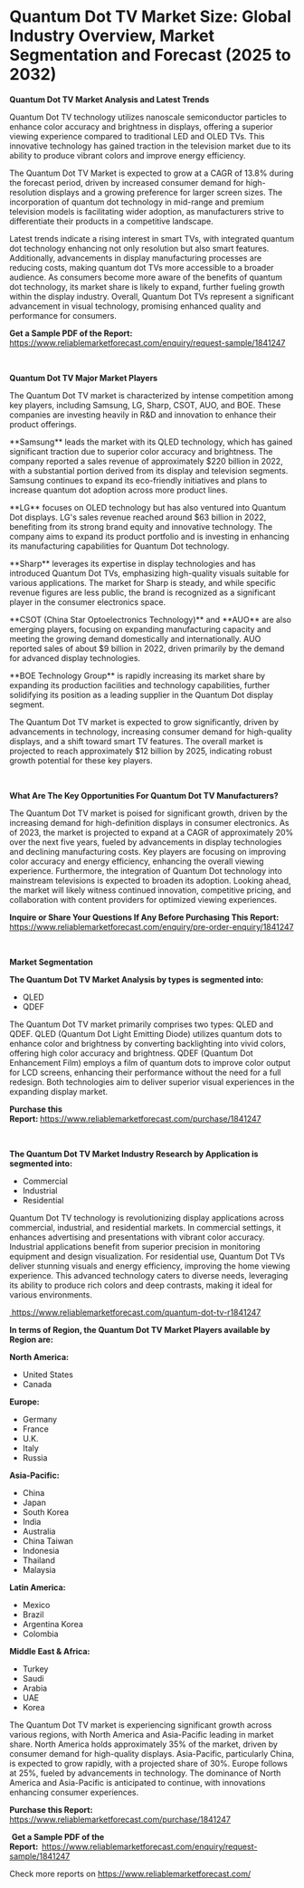 <p><h1>Quantum Dot TV Market Size: Global Industry Overview, Market Segmentation and Forecast (2025 to 2032)</h1></p><p><strong>Quantum Dot TV Market Analysis and Latest Trends</strong></p>
<p><p>Quantum Dot TV technology utilizes nanoscale semiconductor particles to enhance color accuracy and brightness in displays, offering a superior viewing experience compared to traditional LED and OLED TVs. This innovative technology has gained traction in the television market due to its ability to produce vibrant colors and improve energy efficiency.</p><p>The Quantum Dot TV Market is expected to grow at a CAGR of 13.8% during the forecast period, driven by increased consumer demand for high-resolution displays and a growing preference for larger screen sizes. The incorporation of quantum dot technology in mid-range and premium television models is facilitating wider adoption, as manufacturers strive to differentiate their products in a competitive landscape.</p><p>Latest trends indicate a rising interest in smart TVs, with integrated quantum dot technology enhancing not only resolution but also smart features. Additionally, advancements in display manufacturing processes are reducing costs, making quantum dot TVs more accessible to a broader audience. As consumers become more aware of the benefits of quantum dot technology, its market share is likely to expand, further fueling growth within the display industry. Overall, Quantum Dot TVs represent a significant advancement in visual technology, promising enhanced quality and performance for consumers.</p></p>
<p><strong>Get a Sample PDF of the Report:&nbsp;</strong> <a href="https://www.reliablemarketforecast.com/enquiry/request-sample/1841247?utm_campaign=1833&utm_medium=2&utm_source=Github&utm_content=ia&utm_term=10042025&utm_id=quantum-dot-tv">https://www.reliablemarketforecast.com/enquiry/request-sample/1841247</a></p>
<p>&nbsp;</p>
<p><strong>Quantum Dot TV Major Market Players</strong></p>
<p><p>The Quantum Dot TV market is characterized by intense competition among key players, including Samsung, LG, Sharp, CSOT, AUO, and BOE. These companies are investing heavily in R&D and innovation to enhance their product offerings.</p><p>**Samsung** leads the market with its QLED technology, which has gained significant traction due to superior color accuracy and brightness. The company reported a sales revenue of approximately $220 billion in 2022, with a substantial portion derived from its display and television segments. Samsung continues to expand its eco-friendly initiatives and plans to increase quantum dot adoption across more product lines.</p><p>**LG** focuses on OLED technology but has also ventured into Quantum Dot displays. LG's sales revenue reached around $63 billion in 2022, benefiting from its strong brand equity and innovative technology. The company aims to expand its product portfolio and is investing in enhancing its manufacturing capabilities for Quantum Dot technology.</p><p>**Sharp** leverages its expertise in display technologies and has introduced Quantum Dot TVs, emphasizing high-quality visuals suitable for various applications. The market for Sharp is steady, and while specific revenue figures are less public, the brand is recognized as a significant player in the consumer electronics space.</p><p>**CSOT (China Star Optoelectronics Technology)** and **AUO** are also emerging players, focusing on expanding manufacturing capacity and meeting the growing demand domestically and internationally. AUO reported sales of about $9 billion in 2022, driven primarily by the demand for advanced display technologies.</p><p>**BOE Technology Group** is rapidly increasing its market share by expanding its production facilities and technology capabilities, further solidifying its position as a leading supplier in the Quantum Dot display segment.</p><p>The Quantum Dot TV market is expected to grow significantly, driven by advancements in technology, increasing consumer demand for high-quality displays, and a shift toward smart TV features. The overall market is projected to reach approximately $12 billion by 2025, indicating robust growth potential for these key players.</p></p>
<p>&nbsp;</p>
<p><strong>What Are The Key Opportunities For Quantum Dot TV Manufacturers?</strong></p>
<p><p>The Quantum Dot TV market is poised for significant growth, driven by the increasing demand for high-definition displays in consumer electronics. As of 2023, the market is projected to expand at a CAGR of approximately 20% over the next five years, fueled by advancements in display technologies and declining manufacturing costs. Key players are focusing on improving color accuracy and energy efficiency, enhancing the overall viewing experience. Furthermore, the integration of Quantum Dot technology into mainstream televisions is expected to broaden its adoption. Looking ahead, the market will likely witness continued innovation, competitive pricing, and collaboration with content providers for optimized viewing experiences.</p></p>
<p><strong>Inquire or Share Your Questions If Any Before Purchasing This Report:</strong> <a href="https://www.reliablemarketforecast.com/enquiry/pre-order-enquiry/1841247?utm_campaign=1833&utm_medium=2&utm_source=Github&utm_content=ia&utm_term=10042025&utm_id=quantum-dot-tv">https://www.reliablemarketforecast.com/enquiry/pre-order-enquiry/1841247</a></p>
<p>&nbsp;</p>
<p><strong>Market Segmentation</strong></p>
<p><strong>The Quantum Dot TV Market Analysis by types is segmented into:</strong></p>
<p><ul><li>QLED</li><li>QDEF</li></ul></p>
<p><p>The Quantum Dot TV market primarily comprises two types: QLED and QDEF. QLED (Quantum Dot Light Emitting Diode) utilizes quantum dots to enhance color and brightness by converting backlighting into vivid colors, offering high color accuracy and brightness. QDEF (Quantum Dot Enhancement Film) employs a film of quantum dots to improve color output for LCD screens, enhancing their performance without the need for a full redesign. Both technologies aim to deliver superior visual experiences in the expanding display market.</p></p>
<p><strong>Purchase this Report:&nbsp;</strong><a href="https://www.reliablemarketforecast.com/purchase/1841247?utm_campaign=1833&utm_medium=2&utm_source=Github&utm_content=ia&utm_term=10042025&utm_id=quantum-dot-tv">https://www.reliablemarketforecast.com/purchase/1841247</a></p>
<p>&nbsp;</p>
<p><strong>The Quantum Dot TV Market Industry Research by Application is segmented into:</strong></p>
<p><ul><li>Commercial</li><li>Industrial</li><li>Residential</li></ul></p>
<p><p>Quantum Dot TV technology is revolutionizing display applications across commercial, industrial, and residential markets. In commercial settings, it enhances advertising and presentations with vibrant color accuracy. Industrial applications benefit from superior precision in monitoring equipment and design visualization. For residential use, Quantum Dot TVs deliver stunning visuals and energy efficiency, improving the home viewing experience. This advanced technology caters to diverse needs, leveraging its ability to produce rich colors and deep contrasts, making it ideal for various environments.</p></p>
<p><a href="https://www.reliablemarketforecast.com/quantum-dot-tv-r1841247?utm_campaign=1833&utm_medium=2&utm_source=Github&utm_content=ia&utm_term=10042025&utm_id=quantum-dot-tv">&nbsp;https://www.reliablemarketforecast.com/quantum-dot-tv-r1841247</a></p>
<p><strong>In terms of Region, the Quantum Dot TV Market Players available by Region are:</strong></p>
<p>
    <p> <strong> North America: </strong>
        <ul>
            <li>United States</li>
            <li>Canada</li>
        </ul>
        </p> 
    <p> <strong> Europe: </strong>
        <ul>
            <li>Germany</li>
            <li>France</li>
            <li>U.K.</li>
            <li>Italy</li>
            <li>Russia</li>
        </ul>
        </p> 
    <p> <strong> Asia-Pacific: </strong>
        <ul>
            <li>China</li>
            <li>Japan</li>
            <li>South Korea</li>
            <li>India</li>
            <li>Australia</li>
            <li>China Taiwan</li>
            <li>Indonesia</li>
            <li>Thailand</li>
            <li>Malaysia</li>
        </ul>
        </p> 
    <p> <strong> Latin America: </strong>
        <ul>
            <li>Mexico</li>
            <li>Brazil</li>
            <li>Argentina Korea</li>
            <li>Colombia</li>
        </ul>
        </p> 
    <p> <strong> Middle East & Africa: </strong>
        <ul>
            <li>Turkey</li>
            <li>Saudi</li>
            <li>Arabia</li>
            <li>UAE</li>
            <li>Korea</li>
        </ul>
    </p>
    </p>
<p><p>The Quantum Dot TV market is experiencing significant growth across various regions, with North America and Asia-Pacific leading in market share. North America holds approximately 35% of the market, driven by consumer demand for high-quality displays. Asia-Pacific, particularly China, is expected to grow rapidly, with a projected share of 30%. Europe follows at 25%, fueled by advancements in technology. The dominance of North America and Asia-Pacific is anticipated to continue, with innovations enhancing consumer experiences.</p></p>
<p><strong>Purchase this Report: </strong><a href="https://www.reliablemarketforecast.com/purchase/1841247?utm_campaign=1833&utm_medium=2&utm_source=Github&utm_content=ia&utm_term=10042025&utm_id=quantum-dot-tv">https://www.reliablemarketforecast.com/purchase/1841247</a></p>
<p>&nbsp;<strong>Get a Sample PDF of the Report:&nbsp;&nbsp;</strong><a href="https://www.reliablemarketforecast.com/enquiry/request-sample/1841247?utm_campaign=1833&utm_medium=2&utm_source=Github&utm_content=ia&utm_term=10042025&utm_id=quantum-dot-tv">https://www.reliablemarketforecast.com/enquiry/request-sample/1841247</a></p>
<p><strong></strong></p>
<p>Check more reports on <a href="https://www.reliablemarketforecast.com/?utm_campaign=1833&utm_medium=2&utm_source=Github&utm_content=ia&utm_term=10042025&utm_id=quantum-dot-tv">https://www.reliablemarketforecast.com/</a></p>